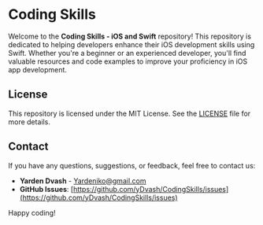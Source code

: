 
# Coding Skills

Welcome to the **Coding Skills - iOS and Swift** repository! This repository is dedicated to helping developers enhance their iOS development skills using Swift. Whether you're a beginner or an experienced developer, you'll find valuable resources and code examples to improve your proficiency in iOS app development.

## License

This repository is licensed under the MIT License. See the [LICENSE](LICENSE) file for more details.

## Contact

If you have any questions, suggestions, or feedback, feel free to contact us:

- **Yarden Dvash** - [Yardeniko@gmail.com](mailto:Yardeniko@gmail.com)
- **GitHub Issues**: [https://github.com/yDvash/CodingSkills/issues](https://github.com/yDvash/CodingSkills/issues)

Happy coding!
